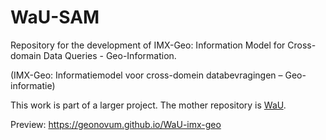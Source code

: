# WaU-SAM
Repository for the development of IMX-Geo: Information Model for Cross-domain Data Queries - Geo-Information. 

(IMX-Geo: Informatiemodel voor cross-domein databevragingen – Geo-informatie)

This work is part of a larger project. The mother repository is [WaU](https://github.com/Geonovum/WaU).

Preview: https://geonovum.github.io/WaU-imx-geo
